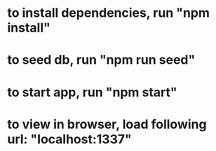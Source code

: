# to install dependencies, run "npm install"
# to seed db, run "npm run seed"
# to start app, run "npm start"
# to view in browser, load following url: "localhost:1337"

